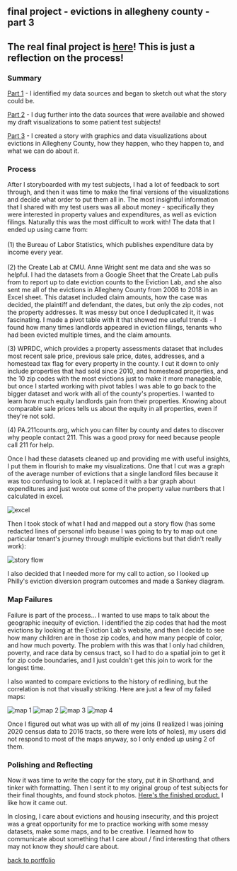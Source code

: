 ## final project - evictions in allegheny county - part 3

## The real final project is [here](https://carnegiemellon.shorthandstories.com/evictions-in-pittsburgh/index.html)! This is just a reflection on the process!

### Summary

[Part 1](https://julia-pascale.github.io/pascale-portfolio/finalproject_part1.html) - I identified my data sources and began to sketch out what the story could be. <br>  

[Part 2](https://julia-pascale.github.io/pascale-portfolio/finalproject_part2.html) - I dug further into the data sources that were available and showed my draft visualizations to some patient test subjects! <br>  

[Part 3](https://carnegiemellon.shorthandstories.com/evictions-in-pittsburgh/index.html) - I created a story with graphics and data visualizations about evictions in Allegheny County, how they happen, who they happen to, and what we can do about it.

### Process

After I storyboarded with my test subjects, I had a lot of feedback to sort through, and then it was time to make the final versions of the visualizations and decide what order to put them all in. The most insightful information that I shared with my test users was all about money - specifically they were interested in property values and expenditures, as well as eviction filings. Naturally this was the most difficult to work with! The data that I ended up using came from: <br>  
(1) the Bureau of Labor Statistics, which publishes expenditure data by income every year. <br>  
(2) the Create Lab at CMU. Anne Wright sent me data and she was so helpful. I had the datasets from a Google Sheet that the Create Lab pulls from to report up to date eviction counts to the Eviction Lab, and she also sent me all of the evictions in Allegheny County from 2008 to 2018 in an Excel sheet. This dataset included claim amounts, how the case was decided, the plaintiff and defendant, the dates, but only the zip codes, not the property addresses. It was messy but once I deduplicated it, it was fascinating. I made a pivot table with it that showed me useful trends - I found how many times landlords appeared in eviction filings, tenants who had been evicted multiple times, and the claim amounts. <br>

(3) WPRDC, which provides a property assessments dataset that includes most recent sale price, previous sale price, dates, addresses, and a homestead tax flag for every property in the county. I cut it down to only include properties that had sold since 2010, and homestead properties, and the 10 zip codes with the most evictions just to make it more manageable, but once I started working with pivot tables I was able to go back to the bigger dataset and work with all of the county's properties. I wanted to learn how much equity landlords gain from their properties. Knowing about comparable sale prices tells us about the equity in all properties, even if they're not sold. <br>

(4) PA.211counts.org, which you can filter by county and dates to discover why people contact 211. This was a good proxy for need because people call 211 for help. <br> 

Once I had these datasets cleaned up and providing me with useful insights, I put them in flourish to make my visualizations. One that I cut was a graph of the average number of evictions that a single landlord files because it was too confusing to look at. I replaced it with a bar graph about expenditures and just wrote out some of the property value numbers that I calculated in excel. <br>

![excel](/homestead_props.jpg)

Then I took stock of what I had and mapped out a story flow (has some redacted lines of personal info beause I was going to try to map out one particular tenant's journey through multiple evictions but that didn't really work): <br> 

![story flow](/story_flow.jpg) <br>

I also decided that I needed more for my call to action, so I looked up Philly's eviction diversion program outcomes and made a Sankey diagram. 

### Map Failures
Failure is part of the process... I wanted to use maps to talk about the geographic inequity of eviction. I identified the zip codes that had the most evictions by looking at the Eviction Lab's website, and then I decide to see how many children are in those zip codes, and how many people of color, and how much poverty. The problem with this was that I only had children, poverty, and race data by census tract, so I had to do a spatial join to get it for zip code boundaries, and I just couldn't get this join to work for the longest time. <br>

I also wanted to compare evictions to the history of redlining, but the correlation is not that visually striking. Here are just a few of my failed maps: 

![map 1](/HOLC_map.jpg)
![map 2](/censustracts_withchildren.jpg)
![map 3](/censustracts_withpoverty.jpg)
![map 4](/distributionPOC.jpg)

Once I figured out what was up with all of my joins (I realized I was joining 2020 census data to 2016 tracts, so there were lots of holes), my users did not respond to most of the maps anyway, so I only ended up using 2 of them. <br> 

### Polishing and Reflecting
Now it was time to write the copy for the story, put it in Shorthand, and tinker with formatting. Then I sent it to my original group of test subjects for their final thoughts, and found stock photos. [Here's the finished product.](https://carnegiemellon.shorthandstories.com/evictions-in-pittsburgh/index.html) I like how it came out. <br>

In closing, I care about evictions and housing insecurity, and this project was a great opportunity for me to practice working with some messy datasets, make some maps, and to be creative. I learned how to communicate about something that I care about / find interesting that others may not know they *should* care about. 

[back to portfolio](https://julia-pascale.github.io/pascale-portfolio/)
